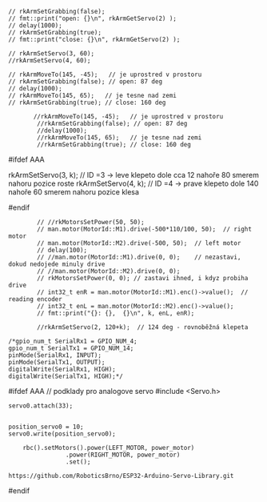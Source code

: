     // rkArmSetGrabbing(false);
    // fmt::print("open: {}\n", rkArmGetServo(2) );
    // delay(1000);
    // rkArmSetGrabbing(true);
    // fmt::print("close: {}\n", rkArmGetServo(2) );
    
    // rkArmSetServo(3, 60);
    //rkArmSetServo(4, 60);

    // rkArmMoveTo(145, -45);   // je uprostred v prostoru
    // rkArmSetGrabbing(false); // open: 87 deg
    // delay(1000);
    // rkArmMoveTo(145, 65);   // je tesne nad zemi 
    // rkArmSetGrabbing(true); // close: 160 deg 
    
           //rkArmMoveTo(145, -45);   // je uprostred v prostoru
            //rkArmSetGrabbing(false); // open: 87 deg
            //delay(1000);
            //rkArmMoveTo(145, 65);   // je tesne nad zemi 
            //rkArmSetGrabbing(true); // close: 160 deg 

#ifdef AAA

rkArmSetServo(3, k);  // ID =3 -> leve klepeto dole cca 12 nahoře 80 smerem nahoru pozice roste 
rkArmSetServo(4, k);  // ID =4 -> prave klepeto dole 140 nahoře 60 smerem nahoru pozice klesa


#endif 

       

            // //rkMotorsSetPower(50, 50);
            // man.motor(MotorId::M1).drive(-500*110/100, 50);	// right motor 
            // man.motor(MotorId::M2).drive(-500, 50);	// left motor
            // delay(100);
            // //man.motor(MotorId::M1).drive(0, 0);	// nezastavi, dokud nedojede minuly drive  
            // //man.motor(MotorId::M2).drive(0, 0);
            // rkMotorsSetPower(0, 0); // zastavi ihned, i kdyz probiha drive  	
            // int32_t enR = man.motor(MotorId::M1).enc()->value();  // reading encoder
            // int32_t enL = man.motor(MotorId::M2).enc()->value();
            // fmt::print("{}: {},  {}\n", k, enL, enR);
              
            //rkArmSetServo(2, 120+k);  // 124 deg - rovnoběžná klepeta

    /*gpio_num_t SerialRx1 = GPIO_NUM_4;
    gpio_num_t SerialTx1 = GPIO_NUM_14;
    pinMode(SerialRx1, INPUT);
    pinMode(SerialTx1, OUTPUT);
    digitalWrite(SerialRx1, HIGH);
    digitalWrite(SerialTx1, HIGH);*/

#ifdef AAA  // podklady pro analogove servo 
#include <Servo.h>

    servo0.attach(33); 


    position_servo0 = 10;
    servo0.write(position_servo0);

        rbc().setMotors().power(LEFT_MOTOR, power_motor)
                    .power(RIGHT_MOTOR, power_motor)
                    .set();

    https://github.com/RoboticsBrno/ESP32-Arduino-Servo-Library.git
#endif